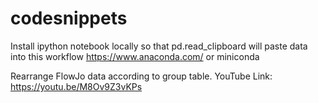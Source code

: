 # codesnippets

Install ipython notebook locally so that pd.read_clipboard will paste data into this workflow
https://www.anaconda.com/ or miniconda

Rearrange FlowJo data according to group table. YouTube Link: https://youtu.be/M8Ov9Z3vKPs
